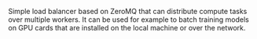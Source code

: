 Simple load balancer based on ZeroMQ that can distribute compute tasks over multiple workers. It can be used for example to batch training models on GPU cards that are installed on the local machine or over the network.
